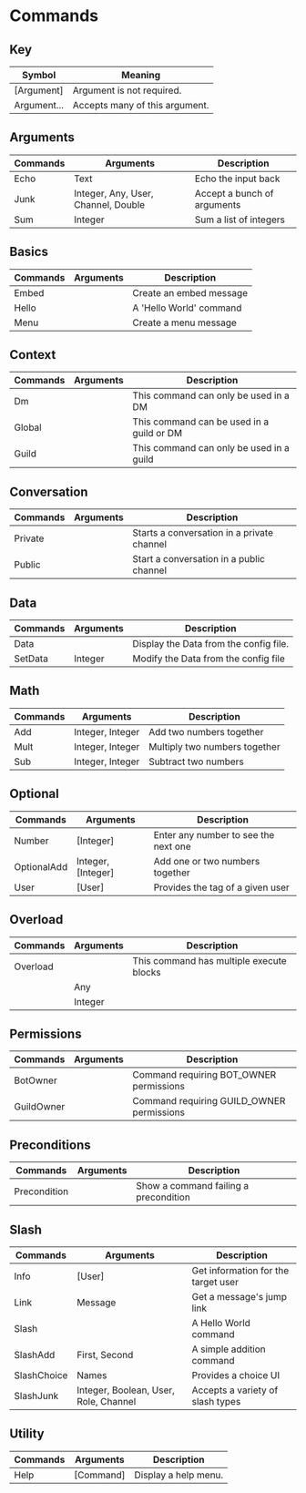 # Commands

## Key 
| Symbol      | Meaning                        |
|-------------|--------------------------------|
| [Argument]  | Argument is not required.      |
| Argument... | Accepts many of this argument. |

## Arguments
| Commands | Arguments                           | Description                 |
|----------|-------------------------------------|-----------------------------|
| Echo     | Text                                | Echo the input back         |
| Junk     | Integer, Any, User, Channel, Double | Accept a bunch of arguments |
| Sum      | Integer                             | Sum a list of integers      |

## Basics
| Commands | Arguments | Description             |
|----------|-----------|-------------------------|
| Embed    |           | Create an embed message |
| Hello    |           | A 'Hello World' command |
| Menu     |           | Create a menu message   |

## Context
| Commands | Arguments | Description                               |
|----------|-----------|-------------------------------------------|
| Dm       |           | This command can only be used in a DM     |
| Global   |           | This command can be used in a guild or DM |
| Guild    |           | This command can only be used in a guild  |

## Conversation
| Commands | Arguments | Description                                |
|----------|-----------|--------------------------------------------|
| Private  |           | Starts a conversation in a private channel |
| Public   |           | Start a conversation in a public channel   |

## Data
| Commands | Arguments | Description                            |
|----------|-----------|----------------------------------------|
| Data     |           | Display the Data from the config file. |
| SetData  | Integer   | Modify the Data from the config file   |

## Math
| Commands | Arguments        | Description                   |
|----------|------------------|-------------------------------|
| Add      | Integer, Integer | Add two numbers together      |
| Mult     | Integer, Integer | Multiply two numbers together |
| Sub      | Integer, Integer | Subtract two numbers          |

## Optional
| Commands    | Arguments          | Description                          |
|-------------|--------------------|--------------------------------------|
| Number      | [Integer]          | Enter any number to see the next one |
| OptionalAdd | Integer, [Integer] | Add one or two numbers together      |
| User        | [User]             | Provides the tag of a given user     |

## Overload
| Commands | Arguments | Description                              |
|----------|-----------|------------------------------------------|
| Overload |           | This command has multiple execute blocks |
|          | Any       |                                          |
|          | Integer   |                                          |

## Permissions
| Commands   | Arguments | Description                               |
|------------|-----------|-------------------------------------------|
| BotOwner   |           | Command requiring BOT_OWNER permissions   |
| GuildOwner |           | Command requiring GUILD_OWNER permissions |

## Preconditions
| Commands     | Arguments | Description                           |
|--------------|-----------|---------------------------------------|
| Precondition |           | Show a command failing a precondition |

## Slash
| Commands    | Arguments                             | Description                         |
|-------------|---------------------------------------|-------------------------------------|
| Info        | [User]                                | Get information for the target user |
| Link        | Message                               | Get a message's jump link           |
| Slash       |                                       | A Hello World command               |
| SlashAdd    | First, Second                         | A simple addition command           |
| SlashChoice | Names                                 | Provides a choice UI                |
| SlashJunk   | Integer, Boolean, User, Role, Channel | Accepts a variety of slash types    |

## Utility
| Commands | Arguments | Description          |
|----------|-----------|----------------------|
| Help     | [Command] | Display a help menu. |

